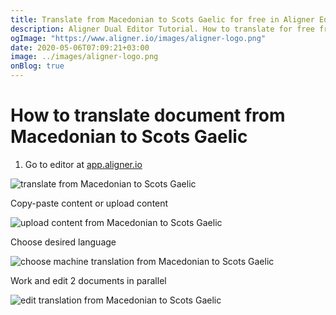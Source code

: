 ```yaml
---
title: Translate from Macedonian to Scots Gaelic for free in Aligner Editor
description: Aligner Dual Editor Tutorial. How to translate for free from Macedonian to Scots Gaelic. Aligner is multilingual document management platform. 
ogImage: "https://www.aligner.io/images/aligner-logo.png"
date: 2020-05-06T07:09:21+03:00
image: ../images/aligner-logo.png
onBlog: true
---
```


# How to translate document from Macedonian to Scots Gaelic

1. Go to editor at [app.aligner.io](https://app.aligner.io "Aligner App web page")

![translate from Macedonian to Scots Gaelic](../aligner-blank-editor.png "translate from Macedonian to Scots Gaelic")

Copy-paste content or upload content

![upload content from Macedonian to Scots Gaelic](../aligner-uploaded-document.png "upload content from Macedonian to Scots Gaelic")

Choose desired language

![choose machine translation from Macedonian to Scots Gaelic](../aligner-language-dropdown.png "choose machine translation from Macedonian to Scots Gaelic")

Work and edit 2 documents in parallel

![edit translation from Macedonian to Scots Gaelic](../aligner-double-sitded-editor.png "edit translation from Macedonian to Scots Gaelic")

